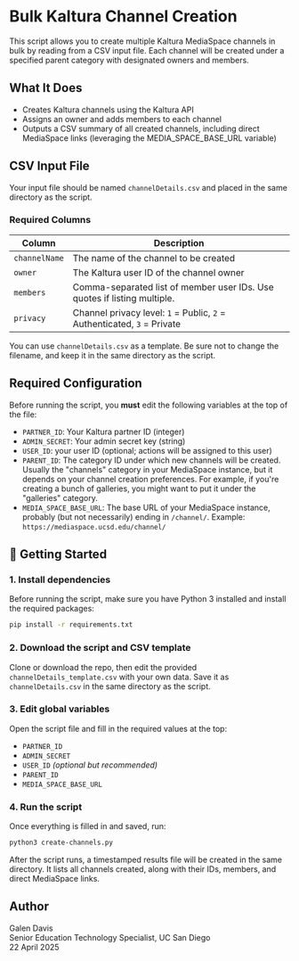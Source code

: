 # Bulk Kaltura Channel Creation

This script allows you to create multiple Kaltura MediaSpace channels in bulk by reading from a CSV input file. Each channel will be created under a specified parent category with designated owners and members.

## What It Does
- Creates Kaltura channels using the Kaltura API
- Assigns an owner and adds members to each channel
- Outputs a CSV summary of all created channels, including direct MediaSpace links (leveraging the MEDIA_SPACE_BASE_URL variable)

## CSV Input File
Your input file should be named `channelDetails.csv` and placed in the same
directory as the script.

### Required Columns
| Column       | Description                                                                 |
|--------------|-----------------------------------------------------------------------------|
| `channelName` | The name of the channel to be created                                        |
| `owner`       | The Kaltura user ID of the channel owner                                     |
| `members`     | Comma-separated list of member user IDs. Use quotes if listing multiple.     |
| `privacy`     | Channel privacy level: `1` = Public, `2` = Authenticated, `3` = Private      |

You can use `channelDetails.csv` as a template. Be sure not to change the filename, and keep it in the same directory as the script.

## Required Configuration
Before running the script, you **must** edit the following variables at the top of the file:

- `PARTNER_ID`: Your Kaltura partner ID (integer)
- `ADMIN_SECRET`: Your admin secret key (string)
- `USER_ID`: your user ID (optional; actions will be assigned to this user)
- `PARENT_ID`: The category ID under which new channels will be created. Usually the "channels" category in your MediaSpace instance, but it depends on your channel creation preferences. For example, if you're creating a bunch of galleries, you might want to put it under the "galleries" category. 
- `MEDIA_SPACE_BASE_URL`: The base URL of your MediaSpace instance, probably (but not necessarily) ending in `/channel/`.
  Example: `https://mediaspace.ucsd.edu/channel/`


## 🦖 Getting Started

### 1. Install dependencies

Before running the script, make sure you have Python 3 installed and install the required packages:

```bash
pip install -r requirements.txt
```

### 2. Download the script and CSV template

Clone or download the repo, then edit the provided `channelDetails_template.csv` with your own data. Save it as `channelDetails.csv` in the same directory as the script.

### 3. Edit global variables

Open the script file and fill in the required values at the top:

- `PARTNER_ID`
- `ADMIN_SECRET`
- `USER_ID` *(optional but recommended)*
- `PARENT_ID`
- `MEDIA_SPACE_BASE_URL`

### 4. Run the script

Once everything is filled in and saved, run:

```bash
python3 create-channels.py
```

After the script runs, a timestamped results file will be created in the same directory. It lists all channels created, along with their IDs, members, and direct MediaSpace links.

## Author
Galen Davis  
Senior Education Technology Specialist, UC San Diego  
22 April 2025
